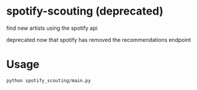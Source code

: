 # spotify-scouting (deprecated)
find new artists using the spotify api 

deprecated now that spotify has removed the recommendations endpoint

# Usage

```python spotify_scouting/main.py```